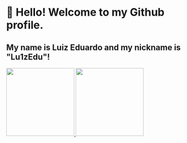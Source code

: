 # 👋 Hello! Welcome to my Github profile.
## My name is Luiz Eduardo and my nickname is "Lu1zEdu"!



<!--
**Lu1zEdu/Lu1zEdu** is a ✨ _special_ ✨ repository because its `README.md` (this file) appears on your GitHub profile.
###Estou aprendendo
Here are some ideas to get you started:

- 🔭 I’m currently working on ...
- 🌱 I’m currently learning ...
- 👯 I’m looking to collaborate on ...
- 🤔 I’m looking for help with ...
- 💬 Ask me about ...
- 📫 How to reach me: ...
- 😄 Pronouns: ...
- ⚡ Fun fact: ...
-->

<div>
<a href="https://github.com/Lu1zEdu">
<img loading="lazy" height="180em" src="https://github-readme-stats.vercel.app/api/top-langs/?Lu1zEdu&layout=compact&langs_count=7&theme=dracula"/>
<img loading="lazy" height="180em" src="https://github-readme-stats.vercel.app/api?Lu1zEdu&show_icons=true&theme=dracula&include_all_commits=true&count_private=true"/>
</div>
